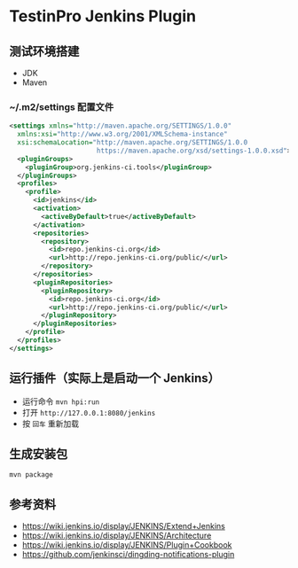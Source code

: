 # TestinPro Jenkins Plugin 

## 测试环境搭建

- JDK
- Maven

### ~/.m2/settings 配置文件

```xml
<settings xmlns="http://maven.apache.org/SETTINGS/1.0.0"
  xmlns:xsi="http://www.w3.org/2001/XMLSchema-instance"
  xsi:schemaLocation="http://maven.apache.org/SETTINGS/1.0.0
                      https://maven.apache.org/xsd/settings-1.0.0.xsd">
  <pluginGroups>
    <pluginGroup>org.jenkins-ci.tools</pluginGroup>
  </pluginGroups>
  <profiles>
    <profile>
      <id>jenkins</id>
      <activation>
        <activeByDefault>true</activeByDefault>
      </activation>
      <repositories>
        <repository>
          <id>repo.jenkins-ci.org</id>
          <url>http://repo.jenkins-ci.org/public/</url>
        </repository>
      </repositories>
      <pluginRepositories>
        <pluginRepository>
          <id>repo.jenkins-ci.org</id>
          <url>http://repo.jenkins-ci.org/public/</url>
        </pluginRepository>
      </pluginRepositories>
    </profile>
  </profiles>
</settings>
```

## 运行插件（实际上是启动一个 Jenkins）

- 运行命令 `mvn hpi:run `
- 打开 `http://127.0.0.1:8080/jenkins`
- 按 `回车` 重新加载

## 生成安装包

`mvn package`

## 参考资料

- https://wiki.jenkins.io/display/JENKINS/Extend+Jenkins
- https://wiki.jenkins.io/display/JENKINS/Architecture
- https://wiki.jenkins.io/display/JENKINS/Plugin+Cookbook
- https://github.com/jenkinsci/dingding-notifications-plugin